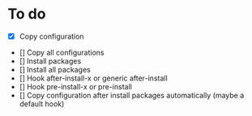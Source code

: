 # To do 
- [x] Copy configuration 
- [] Copy all configurations
- [] Install packages 
- [] Install all packages
- [] Hook after-install-x or generic after-install 
- [] Hook pre-install-x or pre-install 
- [] Copy configuration after install packages automatically (maybe a default hook)


